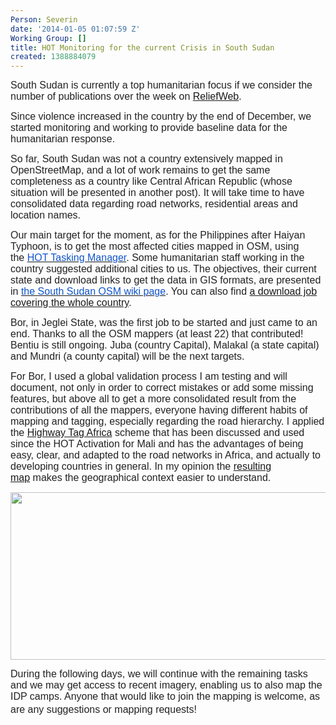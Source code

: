 ```yaml
---
Person: Severin
date: '2014-01-05 01:07:59 Z'
Working Group: []
title: HOT Monitoring for the current Crisis in South Sudan
created: 1388884079
---
```

<p style="margin-bottom: 0in;"><font color="#222222"><font face="arial"><font size="3">South Sudan is currently a top humanitarian focus if we consider the number of publications over the week on <a href="http://reliefweb.int/%20" target="_blank">ReliefWeb</a>.&nbsp;</font></font></font></p><p style="margin-bottom: 0in;"><font color="#222222"><font face="arial"><font size="3">Since violence increased in the country&nbsp;by the end of December, we started monitoring and working to provide baseline data for the humanitarian response.&nbsp;</font></font></font></p><p style="margin-bottom: 0in;"><font color="#222222"><font face="arial"><font size="3">So far, South Sudan was not a country extensively mapped in OpenStreetMap, and a lot of work remains to get the same completeness as a country like Central African Republic (whose situation will be presented in another post). It will take time to have consolidated data regarding road networks, residential areas and location names.&nbsp;</font></font></font></p><p style="margin-bottom: 0in;"><font color="#222222"><font face="arial"><font size="3">Our main target for the moment, as for the Philippines after Haiyan Typhoon, is to get the most affected cities mapped in OSM, using the&nbsp;</font></font></font><a href="http://tasks.hotosm.org/" target="_blank"><font color="#1155cc"><font face="arial"><font size="3">HOT Tasking Manager</font></font></font></a><font color="#222222"><font face="arial"><font size="3">. Some humanitarian staff working in the country suggested additional cities to us. The objectives, their current state and download links to get the data in GIS formats, are presented in&nbsp;</font></font></font><a href="https://wiki.openstreetmap.org/wiki/South_Sudan" target="_blank"><font color="#1155cc"><font face="arial"><font size="3">the South Sudan OSM wiki page</font></font></font></a><font color="#222222"><font face="arial"><font size="3">. You can also find&nbsp;</font></font></font><font color="#222222"><font face="arial"><font size="3"><a href="http://export.hotosm.org/fr/jobs/6322" target="_blank">a download job covering the whole country</a>.</font></font></font></p><p style="margin-bottom: 0in;"><font color="#222222"><font face="arial"><font size="3">Bor, in Jeglei State, was the first job to be started and just came to an end. Thanks to all the OSM mappers (at least 22) that contributed! Bentiu is still ongoing. Juba (country Capital), Malakal (a state capital) and Mundri (a county capital) will be the next targets.&nbsp;</font></font></font></p><p style="margin-bottom: 0in;"><font color="#222222"><font face="arial"><font size="3">For Bor, I used a global validation process I </font></font></font><font color="#222222"><font face="arial"><font size="3">am testing and will document, not only in order to correct mistakes or add some missing features, but above all to get a more consolidated result from the contributions of all the mappers, everyone having different habits of mapping </font></font></font><font color="#222222"><font face="arial"><font size="3">and tagging, especially regarding the road hierarchy. I </font></font></font><font color="#222222"><font face="arial"><font size="3">applied</font></font></font><font color="#222222"><font face="arial"><font size="3"> the <a href="http://wiki.openstreetmap.org/wiki/Highway_Tag_Africa" target="_blank">Highway Tag Africa</a>&nbsp;scheme&nbsp;</font></font></font><font color="#222222"><font face="arial"><font size="3">that has been discussed and used since the HOT Activation for Mali and has the advantages of being easy, clear, and adapted to the road networks in Africa, and actually to developing countries in general. </font></font></font><font color="#222222"><font face="arial"><font size="3">In my opinion the <a href="http://www.openstreetmap.org/#map=14/6.2107/31.5774" target="_blank">resulting map</a>&nbsp;makes the </font></font></font><font color="#222222"><font face="arial"><font size="3">geographical context </font></font></font><font color="#222222"><font face="arial"><font size="3">easier to understand.</font></font></font></p><p style="margin-bottom: 0in;"><font color="#222222"><font face="arial"><font size="3"><img class="image-large" src="/sites/default/files/styles/large/public/Bor_z14_20140105.png?itok=LvAh1Omv" alt="" width="510" height="268"></font></font></font></p><p style="margin-bottom: 0in;"><font color="#222222"><font face="arial"><font size="3">During the following days, we will continue with the remaining tasks and we may get access to recent imagery, enabling us to also map the IDP camps. Anyone that would like to join the mapping is welcome</font></font></font><font size="3" color="#222222" face="arial">, as are any suggestions or mapping requests</font><span style="font-size: medium; font-family: arial; color: #222222; line-height: 1.538em;">!</span></p>
